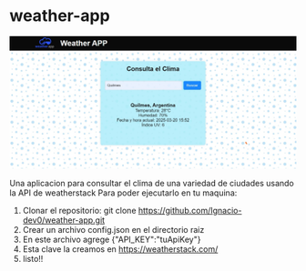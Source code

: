 # weather-app
<img src="public/a.jpg" alt="" />

Una aplicacion para consultar el clima de una variedad de ciudades usando la API de weatherstack
Para poder ejecutarlo en tu maquina:
1. Clonar el repositorio: git clone https://github.com/Ignacio-dev0/weather-app.git
2. Crear un archivo config.json en el directorio raiz
3. En este archivo agrege {"API_KEY":"tuApiKey"}
4. Esta clave la creamos en https://weatherstack.com/
5. listo!!